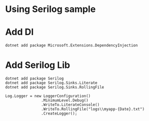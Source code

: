 # Using Serilog sample

# Add DI
```
dotnet add package Microsoft.Extensions.DependencyInjection
```
# Add Serilog Lib
```
dotnet add package Serilog
dotnet add package Serilog.Sinks.Literate
dotnet add package Serilog.Sinks.RollingFile
```

```
Log.Logger = new LoggerConfiguration()
                .MinimumLevel.Debug()
                .WriteTo.LiterateConsole()
                .WriteTo.RollingFile("logs\\myapp-{Date}.txt")
                .CreateLogger();
```
